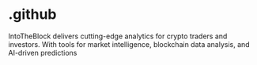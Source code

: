 # .github
IntoTheBlock delivers cutting-edge analytics for crypto traders and investors. With tools for market intelligence, blockchain data analysis, and AI-driven predictions
